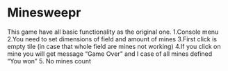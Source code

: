 # Minesweepr
This game have all basic functionality as the original one. 
1.Console menu
2.You need to set dimensions of field and amount of mines
3.First click is empty tile (in case that whole field are mines not working)
4.If you click on mine you will get message “Game Over”  and I case of all mines defined “You won”
5. No mines count
